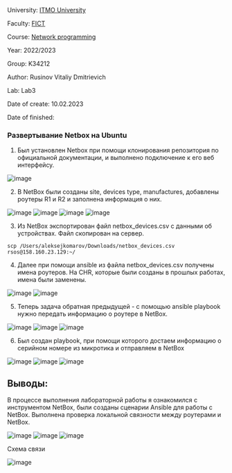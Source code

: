 University: [ITMO University](https://itmo.ru/ru/)

Faculty: [FICT](https://fict.itmo.ru)

Course: [Network programming](https://github.com/itmo-ict-faculty/network-programming)

Year: 2022/2023

Group: K34212

Author: Rusinov Vitaliy Dmitrievich

Lab: Lab3

Date of create: 10.02.2023

Date of finished: 
 
### Развертывание Netbox на Ubuntu ###
   1. Был установлен Netbox при помощи клонирования репозитория по официальной документации, и выполнено подключение 
к его веб интерфейсу.

![image](/lab3/lab_3_1.png)

 
   2. В NetBox были созданы site, devices type, manufactures, добавлены роутеры R1 и R2 и заполнена информация о них.

![image](/lab3/lab_3_2.png)
![image](/lab3/lab_3_3.png)
![image](/lab3/lab_3_4.png)
![image](/lab3/lab_3_5.png)

   3. Из NetBox экспортирован файл netbox_devices.csv с данными об устройствах. Файл скопирован на сервер.

```
scp /Users/aleksejkomarov/Downloads/netbox_devices.csv rsos@158.160.23.129:~/ 
```

   4. Далее при помощи ansible из файла netbox_devices.csv получены имена роутеров. 
На CHR, которые были созданы в прошлых работах, имена были заменены.

![image](/lab3/lab_3_6.png)
![image](/lab3/lab_3_7.png)

   5. Теперь задача обратная предыдущей - с помощью ansible playbook нужно передать информацию о роутере в NetBox.

![image](/lab3/lab_3_8.png)
![image](/lab3/lab_3_9.png)
![image](/lab3/lab_3_10.png)

   6. Был создан playbook, при помощи которого достаем информацию о серийном номере из микротика и отправляем в NetBox

![image](/lab3/lab_3_11.png)
![image](/lab3/lab_3_12.png)
![image](/lab3/lab_3_13.png)


## Выводы:
   В процессе выполнения лабораторной работы я ознакомился с инструментом NetBox, были созданы сценарии Ansible для 
   работы с NetBox. Выполнена проверка локальной связности между роутерами и NetBox.
   
![image](/lab3/lab_3_14.png)
![image](/lab3/lab_3_15.png)
![image](/lab3/lab_3_16.png)

  Схема связи
  
![image](/lab3/drawio-3.png)
